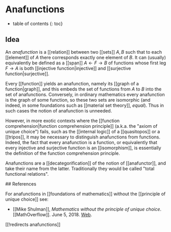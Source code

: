 # Anafunctions

* table of contents
{: toc}

## Idea

An *anafunction* is a [[relation]] between two [[sets]] $A,B$ such that to each [[element]] of $A$ there corresponds exactly one element of $B$.  It can (usually) equivalently be defined as a [[span]] $A \leftarrow F \to B$ of functions whose first leg $F\to A$ is both [[injective function|injective]] and [[surjective function|surjective]].

Every [[function]] yields an anafunction, namely its [[graph of a function|graph]], and this embeds the set of functions from $A$ to $B$ into the set of anafunctions.  Conversely, in ordinary mathematics every anafunction is the graph of some function, so these two sets are isomorphic (and indeed, in some foundations such as [[material set theory]], *equal*).  Thus in such cases the notion of anafunction is unneeded.

However, in more exotic contexts where the [[function comprehension|function comprehension principle]] (a.k.a. the "axiom of unique choice") fails, such as the [[internal logic]] of a [[quasitopos]] or a [[tripos]], it may be necessary to distinguish anafunctions from functions.  Indeed, the fact that every anafunction is a function, or equivalently that every injective and surjective function is an [[isomorphism]], is essentially the definition of the function comprehension principle.

Anafunctions are a [[decategorification]] of the notion of [[anafunctor]], and take their name from the latter.  Traditionally they would be called "total functional relations".

## References

For anafunctions in [[foundations of mathematics]] without the [[principle of unique choice]] see:

* [[Mike Shulman]], *Mathematics without the principle of unique choice*. [[MathOverflow]]. June 5, 2018. [Web](https://mathoverflow.net/questions/302037/mathematics-without-the-principle-of-unique-choice).

[[!redirects anafunctions]]
